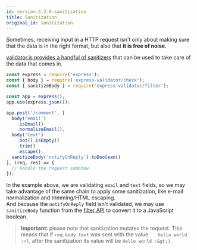 ```yaml
---
id: version-5.2.0-sanitization
title: Sanitization
original_id: sanitization
---
```


Sometimes, receiving input in a HTTP request isn't only about making sure that
the data is in the right format, but also that **it is free of noise**.

[validator.js provides a handful of sanitizers](https://github.com/chriso/validator.js#sanitizers)
that can be used to take care of the data that comes in.

```js
const express = require('express');
const { body } = require('express-validator/check');
const { sanitizeBody } = require('express-validator/filter');

const app = express();
app.use(express.json());

app.post('/comment', [
  body('email')
    .isEmail()
    .normalizeEmail(),
  body('text')
    .not().isEmpty()
    .trim()
    .escape(),
  sanitizeBody('notifyOnReply').toBoolean()
], (req, res) => {
  // Handle the request somehow
});
```

In the example above, we are validating `email` and `text` fields,
so we may take advantage of the same chain to apply some sanitization,
like e-mail normalization and trimming/HTML escaping.  
And because the `notifyOnReply` field isn't validated, we may use `sanitizeBody` function
from the [filter API](api-filter.md) to convert it to a JavaScript boolean.

> **Important:** please note that sanitization mutates the request.
This means that if `req.body.text` was sent with the value `   Hello world :>)`, after the sanitization
its value will be `Hello world :&gt;)`.
